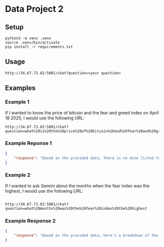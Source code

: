 # Data Project 2

## Setup

```
python3 -m venv .venv
source .venv/bin/activate
pip install -r requirements.txt
```

## Usage

```
http://34.67.73.82:5001/chat?question=<your question>
```

## Examples

### Example 1

If I wanted to know the price of bitcoin and the fear and greed index on April 18 2025, I would use the following URL:

```
http://34.67.73.82:5001/chat?question=what%20is%20the%20price%20of%20bitcoin%20and%20fear%20and%20greed%20index%20on%20April%2018%202025
```

### Example Reponse 1

```json
{
    "response": "Based on the provided data, there is no date listed for April 18, 2025."
}
```

### Example 2

If I wanted to ask Gemini about the months when the fear index was the highest, I would use the following URL:

```

http://34.67.73.82:5001/chat?question=what%20months%20was%20the%20fear%20index%20the%20highest

```

### Example Response 2

```json
{
    "response": "Based on the provided data, here's a breakdown of the months with the highest Fear and Greed Index values:\n\nTo accurately get an answer I would need to know what \"the highest\" range is to better determine which months were the \"highest.\" \n\nHowever, after looking through the data, it appears that the months with the highest fear and greed index were February 2021 with an index of 95 and June 2019 with an index of 95, closely followed by other months with an index ranging from 80-90."
}
```
